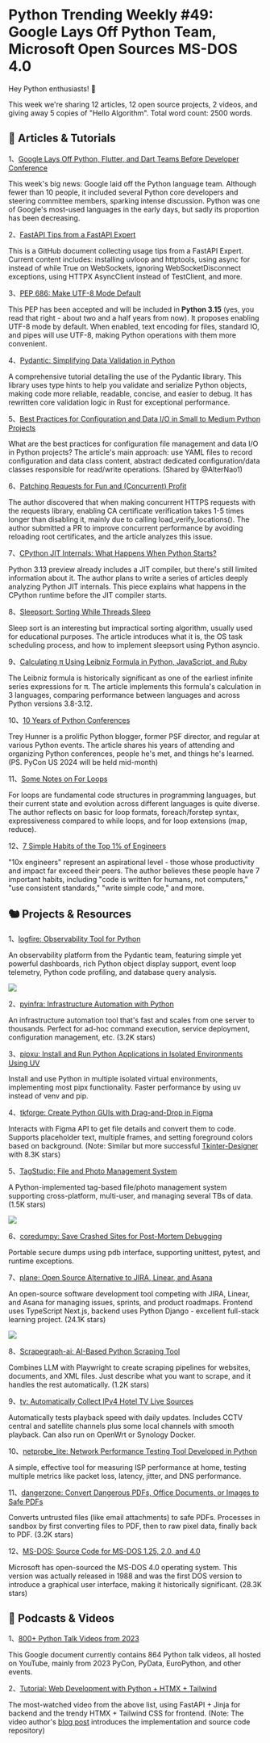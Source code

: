 # Python Trending Weekly #49: Google Lays Off Python Team, Microsoft Open Sources MS-DOS 4.0

Hey Python enthusiasts! 🐍

This week we're sharing 12 articles, 12 open source projects, 2 videos, and giving away 5 copies of "Hello Algorithm". Total word count: 2500 words.

## 🦄 Articles & Tutorials

1、[Google Lays Off Python, Flutter, and Dart Teams Before Developer Conference](https://techcrunch.com/2024/05/01/google-lays-off-staff-from-flutter-dart-python-weeks-before-its-developer-conference/)

This week's big news: Google laid off the Python language team. Although fewer than 10 people, it included several Python core developers and steering committee members, sparking intense discussion. Python was one of Google's most-used languages in the early days, but sadly its proportion has been decreasing.

2、[FastAPI Tips from a FastAPI Expert](https://github.com/Kludex/fastapi-tips)

This is a GitHub document collecting usage tips from a FastAPI Expert. Current content includes: installing uvloop and httptools, using async for instead of while True on WebSockets, ignoring WebSocketDisconnect exceptions, using HTTPX AsyncClient instead of TestClient, and more.

3、[PEP 686: Make UTF-8 Mode Default](https://peps.python.org/pep-0686/)

This PEP has been accepted and will be included in **Python 3.15** (yes, you read that right - about two and a half years from now). It proposes enabling UTF-8 mode by default. When enabled, text encoding for files, standard IO, and pipes will use UTF-8, making Python operations with them more convenient.

4、[Pydantic: Simplifying Data Validation in Python](https://realpython.com/python-pydantic/)

A comprehensive tutorial detailing the use of the Pydantic library. This library uses type hints to help you validate and serialize Python objects, making code more reliable, readable, concise, and easier to debug. It has rewritten core validation logic in Rust for exceptional performance.

5、[Best Practices for Configuration and Data I/O in Small to Medium Python Projects](https://yanh.tech/2024/04/best-practice-for-configuration-and-data-rw-in-small-and-medium-python-projects/)

What are the best practices for configuration file management and data I/O in Python projects? The article's main approach: use YAML files to record configuration and data class content, abstract dedicated configuration/data classes responsible for read/write operations. (Shared by @AlterNao1)

6、[Patching Requests for Fun and (Concurrent) Profit](https://blog.borrego.dev/entries/patching-requests-for-fun-and-concurrent-profit.html)

The author discovered that when making concurrent HTTPS requests with the requests library, enabling CA certificate verification takes 1-5 times longer than disabling it, mainly due to calling load_verify_locations(). The author submitted a PR to improve concurrent performance by avoiding reloading root certificates, and the article analyzes this issue.

7、[CPython JIT Internals: What Happens When Python Starts?](https://codeconfessions.substack.com/p/cpython-runtime-internals)

Python 3.13 preview already includes a JIT compiler, but there's still limited information about it. The author plans to write a series of articles deeply analyzing Python JIT internals. This piece explains what happens in the CPython runtime before the JIT compiler starts.

8、[Sleepsort: Sorting While Threads Sleep](https://animeshchouhan.com/posts/sleepsort/)

Sleep sort is an interesting but impractical sorting algorithm, usually used for educational purposes. The article introduces what it is, the OS task scheduling process, and how to implement sleepsort using Python asyncio.

9、[Calculating π Using Leibniz Formula in Python, JavaScript, and Ruby](https://www.peterbe.com/plog/leibniz-formula-for-pi)

The Leibniz formula is historically significant as one of the earliest infinite series expressions for π. The article implements this formula's calculation in 3 languages, comparing performance between languages and across Python versions 3.8-3.12.

10、[10 Years of Python Conferences](https://treyhunner.com/2024/04/10-years-of-python-conferences/)

Trey Hunner is a prolific Python blogger, former PSF director, and regular at various Python events. The article shares his years of attending and organizing Python conferences, people he's met, and things he's learned. (PS. PyCon US 2024 will be held mid-month)

11、[Some Notes on For Loops](https://buttondown.email/hillelwayne/archive/some-notes-on-for-loops/)

For loops are fundamental code structures in programming languages, but their current state and evolution across different languages is quite diverse. The author reflects on basic for loop formats, foreach/forstep syntax, expressiveness compared to while loops, and for loop extensions (map, reduce).

12、[7 Simple Habits of the Top 1% of Engineers](https://read.engineerscodex.com/p/7-simple-habits-of-the-top-1-of-engineers)

"10x engineers" represent an aspirational level - those whose productivity and impact far exceed their peers. The author believes these people have 7 important habits, including "code is written for humans, not computers," "use consistent standards," "write simple code," and more.

## 🐿️ Projects & Resources

1、[logfire: Observability Tool for Python](https://github.com/pydantic/logfire)

An observability platform from the Pydantic team, featuring simple yet powerful dashboards, rich Python object display support, event loop telemetry, Python code profiling, and database query analysis.

![](https://img.pythoncat.top/logfire-dashboard.png)

2、[pyinfra: Infrastructure Automation with Python](https://github.com/pyinfra-dev/pyinfra)

An infrastructure automation tool that's fast and scales from one server to thousands. Perfect for ad-hoc command execution, service deployment, configuration management, etc. (3.2K stars)

3、[pipxu: Install and Run Python Applications in Isolated Environments Using UV](https://github.com/bulletmark/pipxu)

Install and use Python in multiple isolated virtual environments, implementing most pipx functionality. Faster performance by using uv instead of venv and pip.

4、[tkforge: Create Python GUIs with Drag-and-Drop in Figma](https://github.com/Axorax/tkforge)

Interacts with Figma API to get file details and convert them to code. Supports placeholder text, multiple frames, and setting foreground colors based on background. (Note: Similar but more successful [Tkinter-Designer](https://github.com/ParthJadhav/Tkinter-Designer) with 8.3K stars)

5、[TagStudio: File and Photo Management System](https://github.com/TagStudioDev/TagStudio)

A Python-implemented tag-based file/photo management system supporting cross-platform, multi-user, and managing several TBs of data. (1.5K stars)

![](https://img.pythoncat.top/TagStudio.jpg)

6、[coredumpy: Save Crashed Sites for Post-Mortem Debugging](https://github.com/gaogaotiantian/coredumpy)

Portable secure dumps using pdb interface, supporting unittest, pytest, and runtime exceptions.

7、[plane: Open Source Alternative to JIRA, Linear, and Asana](https://github.com/makeplane/plane)

An open-source software development tool competing with JIRA, Linear, and Asana for managing issues, sprints, and product roadmaps. Frontend uses TypeScript Next.js, backend uses Python Django - excellent full-stack learning project. (24.1K stars)

![](https://img.pythoncat.top/2024-05-03_plane.png)

8、[Scrapegraph-ai: AI-Based Python Scraping Tool](https://github.com/VinciGit00/Scrapegraph-ai)

Combines LLM with Playwright to create scraping pipelines for websites, documents, and XML files. Just describe what you want to scrape, and it handles the rest automatically. (1.2K stars)

9、[tv: Automatically Collect IPv4 Hotel TV Live Sources](https://github.com/ssili126/tv)

Automatically tests playback speed with daily updates. Includes CCTV central and satellite channels plus some local channels with smooth playback. Can also run on OpenWrt or Synology Docker.

10、[netprobe_lite: Network Performance Testing Tool Developed in Python](https://github.com/plaintextpackets/netprobe_lite)

A simple, effective tool for measuring ISP performance at home, testing multiple metrics like packet loss, latency, jitter, and DNS performance.

11、[dangerzone: Convert Dangerous PDFs, Office Documents, or Images to Safe PDFs](https://github.com/freedomofpress/dangerzone)

Converts untrusted files (like email attachments) to safe PDFs. Processes in sandbox by first converting files to PDF, then to raw pixel data, finally back to PDF. (3.2K stars)

12、[MS-DOS: Source Code for MS-DOS 1.25, 2.0, and 4.0](https://github.com/microsoft/MS-DOS)

Microsoft has open-sourced the MS-DOS 4.0 operating system. This version was actually released in 1988 and was the first DOS version to introduce a graphical user interface, making it historically significant. (28.3K stars)

## 🐢 Podcasts & Videos

1、[800+ Python Talk Videos from 2023](https://docs.google.com/spreadsheets/d/14zNPyGNMDt7ejEHM6c8WpK4hfbmPJmbP1e4N3vM87A8)

This Google document currently contains 864 Python talk videos, all hosted on YouTube, mainly from 2023 PyCon, PyData, EuroPython, and other events.

2、[Tutorial: Web Development with Python + HTMX + Tailwind](https://www.youtube.com/watch?v=YUoflPpVLjQ)

The most-watched video from the above list, using FastAPI + Jinja for backend and the trendy HTMX + Tailwind CSS for frontend. (Note: The video author's [blog post](https://pythonbynight.com/talks/web-development-python-backed-frontend-featuring-htmx-tailwind) introduces the implementation and source code repository)